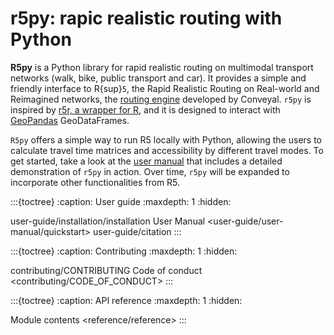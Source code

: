 # r5py: rapic realistic routing with Python

**R5py** is a Python library for rapid realistic routing on multimodal
transport networks (walk, bike, public transport and car).  It provides a
simple and friendly interface to R{sup}`5`, the Rapid Realistic Routing on
Real-world and Reimagined networks, the [routing
engine](https://github.com/conveyal/r5) developed by Conveyal. `r5py` is
inspired by [r5r, a wrapper for R](https://ipeagit.github.io/r5r/), and it is
designed to interact with [GeoPandas](https://geopandas.org/) GeoDataFrames.

`R5py` offers a simple way to run R5 locally with Python, allowing the users to
calculate travel time matrices and accessibility by different travel modes.  To
get started, take a look at the [user
manual](user-guide/user-manual/quickstart) that includes a detailed
demonstration of `r5py` in action.  Over time, `r5py` will be expanded to
incorporate other functionalities from R5.

:::{toctree}
:caption: User guide
:maxdepth: 1
:hidden:

user-guide/installation/installation
User Manual <user-guide/user-manual/quickstart>
user-guide/citation
:::

:::{toctree}
:caption: Contributing
:maxdepth: 1
:hidden:

contributing/CONTRIBUTING
Code of conduct <contributing/CODE_OF_CONDUCT>
:::

:::{toctree}
:caption: API reference
:maxdepth: 1
:hidden:

Module contents <reference/reference>
:::
